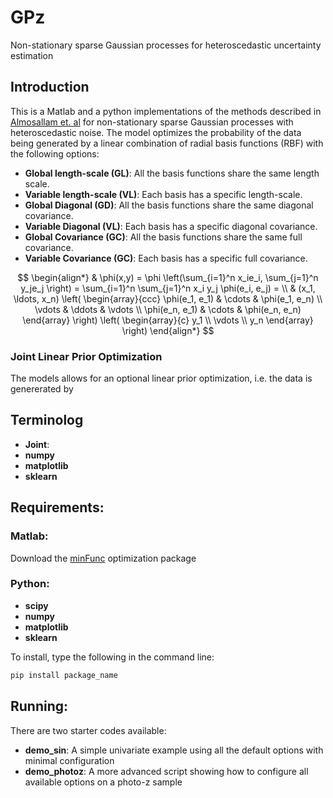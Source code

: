 # GPz
Non-stationary sparse Gaussian processes for heteroscedastic uncertainty estimation

## Introduction
This is a Matlab and a python implementations of the methods described in [Almosallam et. al]() for non-stationary sparse Gaussian processes with heteroscedastic noise. The model optimizes the probability of the data being generated by a linear combination of radial basis functions (RBF) with the following options:

  - **Global length-scale (GL)**: All the basis functions share the same length scale.
  - **Variable length-scale (VL)**: Each basis has a specific length-scale.
  - **Global Diagonal (GD)**: All the basis functions share the same diagonal covariance.
  - **Variable Diagonal (VL)**: Each basis has a specific diagonal covariance.
  - **Global Covariance (GC)**: All the basis functions share the same full covariance.
  - **Variable Covariance (GC)**: Each basis has a specific full covariance.

$$
\begin{align*}
  & \phi(x,y) = \phi \left(\sum_{i=1}^n x_ie_i, \sum_{j=1}^n y_je_j \right)
  = \sum_{i=1}^n \sum_{j=1}^n x_i y_j \phi(e_i, e_j) = \\
  & (x_1, \ldots, x_n) \left( \begin{array}{ccc}
      \phi(e_1, e_1) & \cdots & \phi(e_1, e_n) \\
      \vdots & \ddots & \vdots \\
      \phi(e_n, e_1) & \cdots & \phi(e_n, e_n)
    \end{array} \right)
  \left( \begin{array}{c}
      y_1 \\
      \vdots \\
      y_n
    \end{array} \right)
\end{align*}
$$

### Joint Linear Prior Optimization
The models allows for an optional linear prior optimization, i.e. the data is genererated by 
## Terminolog
  - **Joint**: 
  - **numpy**
  - **matplotlib**
  - **sklearn**
## Requirements:

### Matlab:

Download the [minFunc](https://www.cs.ubc.ca/~schmidtm/Software/minFunc_2012.zip) optimization package 

### Python:

  - **scipy**
  - **numpy**
  - **matplotlib**
  - **sklearn**

To install, type the following in the command line:
```bash
pip install package_name
```

## Running:

There are two starter codes available:

  - **demo_sin**: A simple univariate example using all the default options with minimal configuration
  - **demo_photoz**: A more advanced script showing how to configure all available options on a photo-z sample
